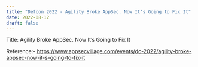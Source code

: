 ```yaml
---
title: "Defcon 2022 - Agility Broke AppSec. Now It’s Going to Fix It"
date: 2022-08-12
draft: false
---
```


Title: Agility Broke AppSec. Now It’s Going to Fix It


Reference:- https://www.appsecvillage.com/events/dc-2022/agility-broke-appsec-now-it-s-going-to-fix-it


